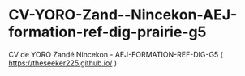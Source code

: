 # CV-YORO-Zand--Nincekon-AEJ-formation-ref-dig-prairie-g5
CV de YORO Zandé Nincekon - AEJ-FORMATION-REF-DIG-G5 ( https://theseeker225.github.io/ )
